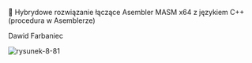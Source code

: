 :scroll: Hybrydowe rozwiązanie łączące Asembler MASM x64 z językiem C++ (procedura w Asemblerze)

Dawid Farbaniec


![rysunek-8-81](https://github.com/hakerinfo/masm-x64-basics/blob/main/008-081/rysunek-8-81.png)
